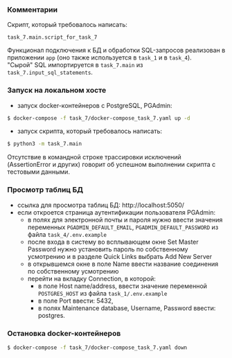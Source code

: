 ### Комментарии
Скрипт, который требовалось написать:

`task_7.main.script_for_task_7`

Функционал подключения к БД и обработки SQL-запросов реализован в приложении `app` 
(оно также используется в `task_1` и в `task_4`).\
"Сырой" SQL импортируется в `task_7.main` из `task_7.input_sql_statements`.
### Запуск на локальном хосте
- запуск docker-контейнеров с PostgreSQL, PGAdmin:
```bash
$ docker-compose -f task_7/docker-compose_task_7.yaml up -d
```
- запуск скрипта, который требовалось написать:
```bash
$ python3 -m task_7.main
```
Отсутствие в командной строке трассировки исключений (AssertionError и других)
говорит об успешном выполнении скрипта с тестовыми данными.
### Просмотр таблиц БД

- ссылка для просмотра таблиц БД: http://localhost:5050/
- если откроется страница аутентификации пользователя PGAdmin:
  - в полях для электронной почты и пароля нужно ввести значения переменных 
  ```PGADMIN_DEFAULT_EMAIL```, ```PGADMIN_DEFAULT_PASSWORD``` из файла ```task_4/.env.example```
  - после входа в систему во всплывающем окне Set Master Password нужно установить пароль по 
  собственному усмотрению и в разделе Quick Links выбрать Add New Server
  - в открывшемся окне в поле Name ввести название соединения по собственному усмотрению
  - перейти на вкладку Connection, в которой:
    - в поле Host name/address, ввести значение переменной ```POSTGRES_HOST``` из файла 
    ```task_1/.env.example```
    - в поле Port ввести: 5432,
    - в полях Maintenance database, Username, Password ввести: postgres.
### Остановка docker-контейнеров
```bash
$ docker-compose -f task_7/docker-compose_task_7.yaml down
```